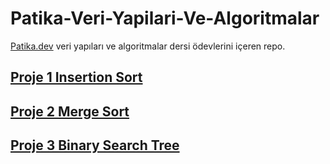 # Patika-Veri-Yapilari-Ve-Algoritmalar

[Patika.dev](https://www.patika.dev) veri yapıları ve algoritmalar dersi ödevlerini içeren repo.

## [Proje 1 Insertion Sort](./Proje-1-Insertion-Sort.md)
## [Proje 2 Merge Sort](./Proje-2-Merge-Sort)
## [Proje 3 Binary Search Tree](./Proje-3-Binary-Search-Tree)
